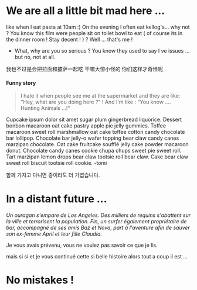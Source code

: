 # We are all a little bit mad here ...


like when I eat pasta at 10am :) On the evening I often eat kellog's... why not ? You know this film were people sit on toilet bowl to eat ( of course its in the dinner room ! Stay decent ! ) ? Well ... that's me ! 

- What, why are you so serious ? You know they used to say I ve issues ... but no, not at all.

我也不过是会把拉面和披萨一起吃 干嘛大惊小怪的 你们这样才奇怪呢

#### Funny story

> I hate it when people see me at the supermarket and they are like: "Hey, what are you doing here ?" !
> And I'm like : "You know .... Hunting Animals ...!"


Cupcake ipsum dolor sit amet sugar plum gingerbread liquorice. Dessert bonbon macaroon oat cake pastry apple pie jelly gummies. Toffee macaroon sweet roll marshmallow oat cake toffee cotton candy chocolate bar lollipop. Chocolate bar jelly-o wafer topping bear claw candy canes marzipan chocolate. Oat cake fruitcake soufflé jelly cake powder macaroon donut. Chocolate candy canes cookie chupa chups sweet pie sweet roll. Tart marzipan lemon drops bear claw tootsie roll bear claw. Cake bear claw sweet roll biscuit tootsie roll cookie.
-tomi

함께 가지고 다니면 종이라도 더 가볍습니다.

# In a distant future ...

*Un ouragan s'empare de Los Angeles. Des milliers de requins s'abattent sur la ville et terrorisent la population. Fin, un surfer également propriétaire de bar, accompagné de ses amis Baz et Nova, part à l'aventure afin de sauver son ex-femme April et leur fille Claudia.*

Je vous avais prévenu, vous ne voulez pas savoir ce que je lis. 
 
 mais si si et je vous continué cette si belle histoire alors tout a coup il est ...


# **No mistakes !**